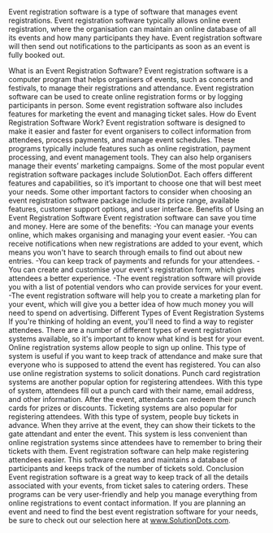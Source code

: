 Event registration software is a type of software that manages event registrations. Event registration software typically allows online event registration, where the organisation can maintain an online database of all its events and how many participants they have.
Event registration software will then send out notifications to the participants as soon as an event is fully booked out.

What is an Event Registration Software?
Event registration software is a computer program that helps organisers of events, such as concerts and festivals, to manage their registrations and attendance. 
Event registration software can be used to create online registration forms or by logging participants in person. Some event registration software also includes features for marketing the event and managing ticket sales.
How do Event Registration Software Work?
Event registration software is designed to make it easier and faster for event organisers to collect information from attendees, process payments, and manage event schedules. These programs typically include features such as online registration, payment processing, and event management tools. 
They can also help organisers manage their events’ marketing campaigns. Some of the most popular event registration software packages include SolutionDot. Each offers different features and capabilities, so it’s important to choose one that will best meet your needs. 
Some other important factors to consider when choosing an event registration software package include its price range, available features, customer support options, and user interface.
Benefits of Using an Event Registration Software
Event registration software can save you time and money. Here are some of the benefits: -You can manage your events online, which makes organising and managing your event easier. 
-You can receive notifications when new registrations are added to your event, which means you won't have to search through emails to find out about new entries. -You can keep track of payments and refunds for your attendees. 
-You can create and customise your event's registration form, which gives attendees a better experience. -The event registration software will provide you with a list of potential vendors who can provide services for your event. 
-The event registration software will help you to create a marketing plan for your event, which will give you a better idea of how much money you will need to spend on advertising.
Different Types of Event Registration Systems
If you're thinking of holding an event, you'll need to find a way to register attendees. There are a number of different types of event registration systems available, so it's important to know what kind is best for your event. 
Online registration systems allow people to sign up online. This type of system is useful if you want to keep track of attendance and make sure that everyone who is supposed to attend the event has registered. You can also use online registration systems to solicit donations. 
Punch card registration systems are another popular option for registering attendees. With this type of system, attendees fill out a punch card with their name, email address, and other information. After the event, attendants can redeem their punch cards for prizes or discounts. 
Ticketing systems are also popular for registering attendees. With this type of system, people buy tickets in advance. When they arrive at the event, they can show their tickets to the gate attendant and enter the event. 
This system is less convenient than online registration systems since attendees have to remember to bring their tickets with them. Event registration software can help make registering attendees easier. This software creates and maintains a database of participants and keeps track of the number of tickets sold.
Conclusion
Event registration software is a great way to keep track of all the details associated with your events, from ticket sales to catering orders. These programs can be very user-friendly and help you manage everything from online registrations to event contact information. 
If you are planning an event and need to find the best event registration software for your needs, be sure to check out our selection here at www.SolutionDots.com.


